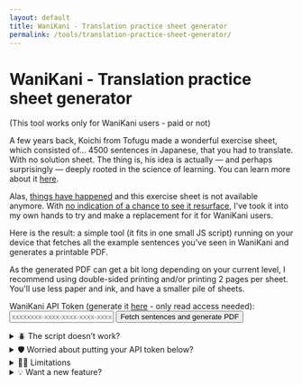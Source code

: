 ```yaml
---
layout: default
title: WaniKani - Translation practice sheet generator
permalink: /tools/translation-practice-sheet-generator/
---
```


# WaniKani - Translation practice sheet generator

(This tool works only for WaniKani users - paid or not)

A few years back, Koichi from Tofugu made a wonderful exercise sheet, which consisted of... 4500 sentences in Japanese, that you had to translate. With no solution sheet. The thing is, his idea is actually — and perhaps surprisingly — deeply rooted in the science of learning. You can learn more about it [here](https://www.youtube.com/watch?v=Q06uDobeA8g&list=PL8dUxOTCkXEp6QfaEsQ3egLL4acS-Mwo0&index=6).

Alas, [things have happened](https://www.tofugu.com/news/closing-tofugu-store/) and this exercise sheet is not available anymore. With [no indication of a chance to see it resurface](https://community.wanikani.com/t/what-happened-to-4500-sentences/58546), I've took it into my own hands to try and make a replacement for it for WaniKani users.

Here is the result: a simple tool (it fits in one small JS script) running on your device that fetches all the example sentences you've seen in WaniKani and generates a printable PDF.

As the generated PDF can get a bit long depending on your current level, I recommend using double-sided printing and/or printing 2 pages per sheet. You'll use less paper and ink, and have a smaller pile of sheets.

<div class="withborder">
  <form id="wanikani-form">
    <label for="apiToken">
      WaniKani API Token (generate it <a href="https://www.wanikani.com/settings/personal_access_tokens" target="_blank">here</a> - only read access needed):
    </label>
    <input type="text" placeholder="xxxxxxxx-xxxx-xxxx-xxxx-xxxxxxxxxxxx" id="apiToken" name="apiToken" required>
    <button type="submit">Fetch sentences and generate PDF</button>
  </form>

  <div id="status"></div>
</div>

<details markdown="1">
  <summary>🪲 The script doesn’t work?</summary>
  
  Try another browser or device, that might fix it (the script runs on your device so it’s sensitive to those things). Whether it does or not, don’t hesitate to tell me your OS version, your browser version and what went wrong, I’ll have a look into it.
  
  To do that, you can open an issue [on GitHub](https://github.com/maximedrouhin/maximedrouhin.github.io/issues) or write a message [under the WaniKani community post for this tool](https://community.wanikani.com/t/web-translation-practice-sheet-generator-successor-of-koichis-4500-sentences/67185). You can also clone the repository [here](https://github.com/maximedrouhin/maximedrouhin.github.io) to submit a pull request if you want to and can fix it yourself!

  Please don't use my personal email for this, though.
</details>

<details markdown="1">
  <summary>🛡️ Worried about putting your API token below?</summary>

  - You can [take a look at the script](https://github.com/maximedrouhin/maximedrouhin.github.io/blob/master/wanikani-translation-practice-sheet-generator.js), it's not very long and I try to keep it well commented.
  - You can also see from the domain name that this website is hosted by GitHub Pages, which means that the code you see on GitHub is the same that's being run on this page 😉
  - You only need a read-only token to use this tool ^^
</details>

<details markdown="1">
  <summary>🙅‍♂️ Limitations</summary>

  - The phrases are ones you've seen before, unlike in the exercise sheet that inspired this.
  - As the PDF is generated by placing sentences at specific coordinates, there is no word wrapping. As a consequence, I was forced to remove a few sentences (under 1%) that have more than 40 characters.
</details>

<details markdown="1">
  <summary>💡 Want a new feature?</summary>

  See current ideas and add others [on GitHub](https://github.com/maximedrouhin/maximedrouhin.github.io/issues) or [under the WaniKani community post for this tool](https://community.wanikani.com/t/web-translation-practice-sheet-generator-successor-of-koichis-4500-sentences/67185), or clone the repository [here](https://github.com/maximedrouhin/maximedrouhin.github.io) to submit a pull request.

  Please don't use my personal email for this, though.
</details>

<script src="https://cdnjs.cloudflare.com/ajax/libs/jspdf/2.5.1/jspdf.umd.min.js"></script>
<script src="/scripts/wanikani-translation-practice-sheet-generator.js"></script>
